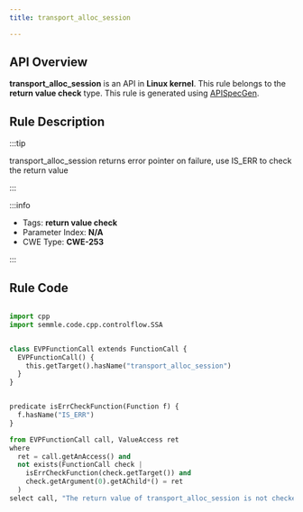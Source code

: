 ```yaml
---
title: transport_alloc_session

---
```



## API Overview
**transport_alloc_session** is an API in **Linux kernel**. This rule belongs to the **return value check** type. This rule is generated using [APISpecGen](../../tools/APISpecGen).
## Rule Description

:::tip

transport_alloc_session returns error pointer on failure, use IS_ERR to check the return value

:::

:::info

- Tags: **return value check**
- Parameter Index: **N/A**
- CWE Type: **CWE-253**

:::

## Rule Code
```python

import cpp
import semmle.code.cpp.controlflow.SSA


class EVPFunctionCall extends FunctionCall {
  EVPFunctionCall() {
    this.getTarget().hasName("transport_alloc_session")
  }
}


predicate isErrCheckFunction(Function f) {
  f.hasName("IS_ERR") 
}

from EVPFunctionCall call, ValueAccess ret
where
  ret = call.getAnAccess() and
  not exists(FunctionCall check |
    isErrCheckFunction(check.getTarget()) and
    check.getArgument(0).getAChild*() = ret
  )
select call, "The return value of transport_alloc_session is not checked with IS_ERR."
    
```